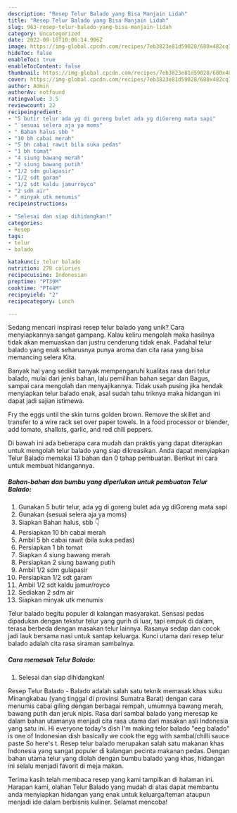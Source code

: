 ```yaml
---
description: "Resep Telur Balado yang Bisa Manjain Lidah"
title: "Resep Telur Balado yang Bisa Manjain Lidah"
slug: 963-resep-telur-balado-yang-bisa-manjain-lidah
category: Uncategorized
date: 2022-09-16T10:06:14.906Z
image: https://img-global.cpcdn.com/recipes/7eb3823e81d59028/680x482cq70/telur-balado-foto-resep-utama.jpg
hideToc: false
enableToc: true
enableTocContent: false
thumbnail: https://img-global.cpcdn.com/recipes/7eb3823e81d59028/680x482cq70/telur-balado-foto-resep-utama.jpg
cover: https://img-global.cpcdn.com/recipes/7eb3823e81d59028/680x482cq70/telur-balado-foto-resep-utama.jpg
author: Admin
authorAv: notfound
ratingvalue: 3.5
reviewcount: 22
recipeingredient:
- "5 butir telur ada yg di goreng bulet ada yg diGoreng mata sapi"
- " sesuai selera aja ya moms"
- " Bahan halus sbb "
- "10 bh cabai merah"
- "5 bh cabai rawit bila suka pedas"
- "1 bh tomat"
- "4 siung bawang merah"
- "2 siung bawang putih"
- "1/2 sdm gulapasir"
- "1/2 sdt garam"
- "1/2 sdt kaldu jamurroyco"
- "2 sdm air"
- " minyak utk menumis"
recipeinstructions:

- "Selesai dan siap dihidangkan!"
categories:
- Resep
tags:
- telur
- balado

katakunci: telur balado 
nutrition: 278 calories
recipecuisine: Indonesian
preptime: "PT39M"
cooktime: "PT44M"
recipeyield: "2"
recipecategory: Lunch

---
```





Sedang mencari inspirasi resep telur balado yang unik? Cara menyiapkannya sangat gampang. Kalau keliru mengolah maka hasilnya tidak akan memuaskan dan justru cenderung tidak enak. Padahal telur balado yang enak seharusnya punya aroma dan cita rasa yang bisa memancing selera Kita.





Banyak hal yang sedikit banyak mempengaruhi kualitas rasa dari telur balado, mulai dari jenis bahan, lalu pemilihan bahan segar dan Bagus, sampai cara mengolah dan menyajikannya. Tidak usah pusing jika hendak menyiapkan telur balado enak,      asal sudah tahu triknya maka hidangan ini dapat jadi sajian istimewa.














Fry the eggs until the skin turns golden brown. Remove the skillet and transfer to a wire rack set over paper towels. In a food processor or blender, add tomato, shallots, garlic, and red chili peppers.






Di bawah ini ada beberapa cara mudah dan praktis yang dapat diterapkan untuk mengolah telur balado yang siap dikreasikan. Anda dapat menyiapkan Telur Balado memakai 13 bahan dan 0 tahap pembuatan. Berikut ini cara untuk membuat hidangannya.

<!--inarticleads1-->

##### Bahan-bahan dan bumbu yang diperlukan untuk pembuatan Telur Balado:

1. Gunakan 5 butir telur, ada yg di goreng bulet ada yg diGoreng mata sapi
1. Gunakan  (sesuai selera aja ya moms)
1. Siapkan  Bahan halus, sbb 👇
1. Persiapkan 10 bh cabai merah
1. Ambil 5 bh cabai rawit (bila suka pedas)
1. Persiapkan 1 bh tomat
1. Siapkan 4 siung bawang merah
1. Persiapkan 2 siung bawang putih
1. Ambil 1/2 sdm gulapasir
1. Persiapkan 1/2 sdt garam
1. Ambil 1/2 sdt kaldu jamur/royco
1. Sediakan 2 sdm air
1. Siapkan  minyak utk menumis


Telur balado begitu populer di kalangan masyarakat. Sensasi pedas dipadukan dengan tekstur telur yang gurih di luar, tapi empuk di dalam, terasa berbeda dengan masakan telur lainnya. Rasanya sedap dan cocok jadi lauk bersama nasi untuk santap keluarga. Kunci utama dari resep telur balado adalah cita rasa siraman sambalnya. 

<!--inarticleads2-->

##### Cara memasak Telur Balado:


1. Selesai dan siap dihidangkan!

Resep Telur Balado - Balado adalah salah satu teknik memasak khas suku Minangkabau (yang tinggal di provinsi Sumatra Barat) dengan cara menumis cabai giling dengan berbagai rempah, umumnya bawang merah, bawang putih dan jeruk nipis. Rasa dari sambal balado yang meresap ke dalam bahan utamanya menjadi cita rasa utama dari masakan asli Indonesia yang satu ini. Hi everyone today&#39;s dish I&#39;m making telor balado &#34;eeg balado&#34; is one of Indonesian dish basically we cook the egg with sambal/chilli sauce paste So here&#39;s t. Resep telur balado merupakan salah satu makanan khas Indonesia yang sangat populer di kalangan pecinta makanan pedas. Dengan bahan utama telur yang diolah dengan bumbu balado yang khas, hidangan ini selalu menjadi favorit di meja makan. 

Terima kasih telah membaca resep yang kami tampilkan di halaman ini. Harapan kami, olahan Telur Balado yang mudah di atas dapat membantu anda menyiapkan hidangan yang enak untuk keluarga/teman ataupun menjadi ide dalam berbisnis kuliner. Selamat mencoba!
